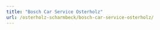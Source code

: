 ```yaml
---
title: "Bosch Car Service Osterholz"
url: /osterholz-scharmbeck/bosch-car-service-osterholz/
---
```


